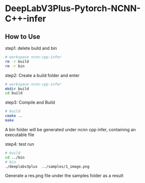 # DeepLabV3Plus-Pytorch-NCNN-C++-infer
## How to Use

step1: delete build and bin

```sh
# workspace ncnn-cpp-infer
rm -r build
rm -r bin
```

step2: Create a build folder and enter

```sh
# workspace ncnn-cpp-infer
mkdir build
cd build
```

step3: Compile and Build

```sh
# build
cmake ..
make
```

A bin folder will be generated under ncnn cpp infer, containing an executable file

step4: test run 

```sh
# build
cd ../bin
# bin
./deeplabv3plus  ../samples/1_image.png
```

Generate a res.png file under the samples folder as a result
